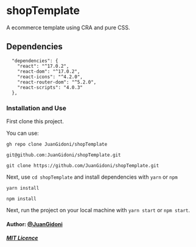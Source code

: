 # <a name="shopTemplate">shopTemplate</a>
A ecommerce template using CRA and pure CSS.

## <a name="Dependencies">Dependencies</a>

```
  "dependencies": {
    "react": "^17.0.2",
    "react-dom": "^17.0.2",
    "react-icons": "^4.2.0",
    "react-router-dom": "^5.2.0",
    "react-scripts": "4.0.3"
  },
```

### <a name="installanduse">Installation and Use</a>

First clone this project.

You can use:

```
gh repo clone JuanGidoni/shopTemplate

git@github.com:JuanGidoni/shopTemplate.git

git clone https://github.com/JuanGidoni/shopTemplate.git
```

Next, use `cd shopTemplate` and install dependencies with `yarn` or `npm`

```
yarn install
```

```
npm install
```

Next, run the project on your local machine with `yarn start` or `npm start`.

#### <a name="author">Author: [@JuanGidoni](https://github.com/JuanGidoni)</a>

##### <a name="mitlicence">[MIT Licence](https://github.com/JuanGidoni/shopTemplate/blob/master/LICENSE)</a>
